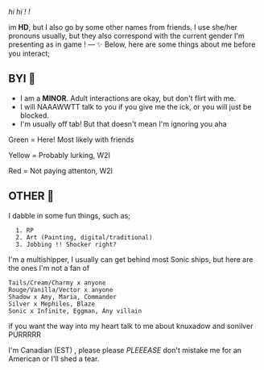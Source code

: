 *hi hi ! !*

 im **HD**, but I also go by some other names from friends. I use she/her pronouns usually, but they also correspond with the current gender I'm presenting as in game ! — ✨
Below, here are some things about me before you interact;

## BYI 💌
- I am a **MINOR**. Adult interactions are okay, but don't flirt with me.
- I will NAAAWWTT talk to you if you give me the ick, or you will just be blocked.
- I'm usually off tab! But that doesn't mean I'm ignoring you aha

Green = Here! Most likely with friends

Yellow = Probably lurking, W2I

Red = Not paying attenton, W2I

## OTHER 🩷
I dabble in some fun things, such as;

      1. RP
      2. Art (Painting, digital/traditional)
      3. Jobbing !! Shocker right?

I'm a multishipper, I usually can get behind most Sonic ships, but here are the ones I'm not a fan of

    Tails/Cream/Charmy x anyone
    Rouge/Vanilla/Vector x anyone
    Shadow x Amy, Maria, Commander
    Silver x Mephiles, Blaze
    Sonic x Infinite, Eggman, Any villain
if you want the way into my heart talk to me about knuxadow and sonilver PURRRRR

I'm Canadian (EST) , please please *PLEEEASE* don't mistake me for an American or I'll shed a tear.
